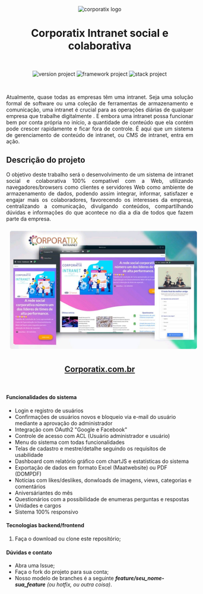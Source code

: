 

<p align="center">
    <img src="https://corporatix.com.br/logo/img/logo250x62.png" 
         alt="corporatix logo" 
         width="300">
</p>


<h1 align="center">Corporatix Intranet social e colaborativa </h1><br>
<p align="center">
    <img src="https://img.shields.io/badge/version project-1.0.2021-brightgreen" alt="version project">
    <img src="https://img.shields.io/badge/Laravel-7.0-informational" alt="framework project">
    <img src="https://img.shields.io/badge/Php-7.4-informational" alt="stack project">
</p><br>

<p align="justify">
    Atualmente, quase todas as empresas têm uma intranet. Seja uma solução formal de software ou uma coleção de ferramentas de armazenamento e comunicação, uma intranet é crucial para as operações diárias de qualquer empresa que trabalhe digitalmente . E embora uma intranet possa funcionar bem por conta própria no início, a quantidade de conteúdo que ela contém pode crescer rapidamente e ficar fora de controle. É aqui que um sistema de gerenciamento de conteúdo de intranet, ou CMS de intranet, entra em ação.
</p>

<h2>Descrição do projeto</h2>
<p align="justify">
    O objetivo deste trabalho será o desenvolvimento de um sistema de intranet social e colaborativa 100% compatível com a Web, utilizando navegadores/browsers como clientes e servidores Web como ambiente de armazenamento de dados, podendo assim integrar, informar, satisfazer e engajar mais os colaboradores, favorecendo os interesses da empresa, centralizando a comunicação, divulgando conteúdos, compartilhando dúvidas e informações do que acontece no dia a dia de todos que fazem parte da empresa.
</p>

<p align="center">
    <img src="bg.jpg" alt="corporatix banner" style="text-align: center; border-radius: 5px; margin: 10px;" width="800">
</p>

<span align="center">
    <h2><a href="https://corporatix.com.br" target="_blank">Corporatix.com.br</a></h2>
</span><br>


#### Funcionalidades do sistema
* Login e registro de usuários
* Confirmações de usuários novos e bloqueio via e-mail do usuário mediante a aprovação do administrador
* Integração com OAuth2 "Google e Facebook"
* Controle de acesso com ACL (Usuário administrador e usuário)
* Menu do sistema com todas funcionalidades
* Telas de cadastro e mestre/detalhe seguindo os requisitos de usabilidade
* Dashboard com relatório gráfico com chartJS e estatísticas do sistema
* Exportação de dados em formato Excel (Maatwebsite) ou PDF (DOMPDF)
* Notícias com likes/deslikes, donwloads de imagens, views, categorias e comentários
* Aniversáriantes do mês
* Questionários com a possibilidade de enumeras perguntas e respostas
* Unidades e cargos
* Sistema 100% responsivo


#### Tecnologias backend/frontend
1. Faça o download ou clone este repositório;

#### Dúvidas e contato
* Abra uma Issue;
* Faça o fork do projeto para sua conta;
* Nosso modelo de branches é a seguinte **_feature/seu_nome-sua_feature_** *(ou hotfix, ou outra coisa)*.
